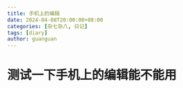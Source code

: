 ```yaml
---
title: 手机上的编辑
date: 2024-04-08T20:00:00+08:00
categories: [杂七杂八, 日记]
tags: [diary]
author: guanguan
---
```


# 测试一下手机上的编辑能不能用

